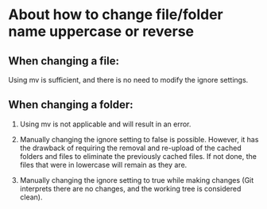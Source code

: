 # About how to change file/folder name uppercase or reverse

## When changing a file:

Using mv is sufficient, and there is no need to modify the ignore settings.

## When changing a folder:

1. Using mv is not applicable and will result in an error.

2. Manually changing the ignore setting to false is possible. However, it has the drawback of requiring the removal and re-upload of the cached folders and files to eliminate the previously cached files. If not done, the files that were in lowercase will remain as they are.

3. Manually changing the ignore setting to true while making changes (Git interprets there are no changes, and the working tree is considered clean).

